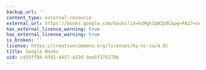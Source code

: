 ```yaml
---
backup_url: ''
content_type: external-resource
external_url: https://books.google.com/books?id=hzMgk1qNZp0C&pg=PA27=onepage#v=onepage&q&f=false
has_external_licence_warning: true
has_external_license_warning: true
is_broken: ''
license: https://creativecommons.org/licenses/by-nc-sa/4.0/
title: Google Books
uid: cd35ffbb-4fd1-4457-a52d-3ea5f176278b
---
```


